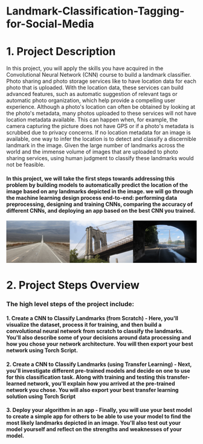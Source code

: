 # Landmark-Classification-Tagging-for-Social-Media
# 1. Project Description
In this project, you will apply the skills you have acquired in the Convolutional Neural Network (CNN) course to build a landmark classifier.
Photo sharing and photo storage services like to have location data for each photo that is uploaded. With the location data, these services can build advanced features, such as automatic suggestion of relevant tags or automatic photo organization, which help provide a compelling user experience. Although a photo's location can often be obtained by looking at the photo's metadata, many photos uploaded to these services will not have location metadata available. This can happen when, for example, the camera capturing the picture does not have GPS or if a photo's metadata is scrubbed due to privacy concerns.
If no location metadata for an image is available, one way to infer the location is to detect and classify a discernible landmark in the image. Given the large number of landmarks across the world and the immense volume of images that are uploaded to photo sharing services, using human judgment to classify these landmarks would not be feasible.

#### In this project, we will take the first steps towards addressing this problem by building models to automatically predict the location of the image based on any landmarks depicted in the image. we will go through the machine learning design process end-to-end: performing data preprocessing, designing and training CNNs, comparing the accuracy of different CNNs, and deploying an app based on the best CNN you trained.
![Landmark-Classification-Tagging-for-Social-Media](landmarks-example.png)

# 2. Project Steps Overview
### The high level steps of the project include: </br>
#### 1. Create a CNN to Classify Landmarks (from Scratch) - Here, you'll visualize the dataset, process it for training, and then build a convolutional neural network from scratch to classify the landmarks. You'll also describe some of your decisions around data processing and how you chose your network architecture. You will then export your best network using Torch Script.
#### 2. Create a CNN to Classify Landmarks (using Transfer Learning) - Next, you'll investigate different pre-trained models and decide on one to use for this classification task. Along with training and testing this transfer-learned network, you'll explain how you arrived at the pre-trained network you chose. You will also export your best transfer learning solution using Torch Script
#### 3. Deploy your algorithm in an app - Finally, you will use your best model to create a simple app for others to be able to use your model to find the most likely landmarks depicted in an image. You'll also test out your model yourself and reflect on the strengths and weaknesses of your model.
